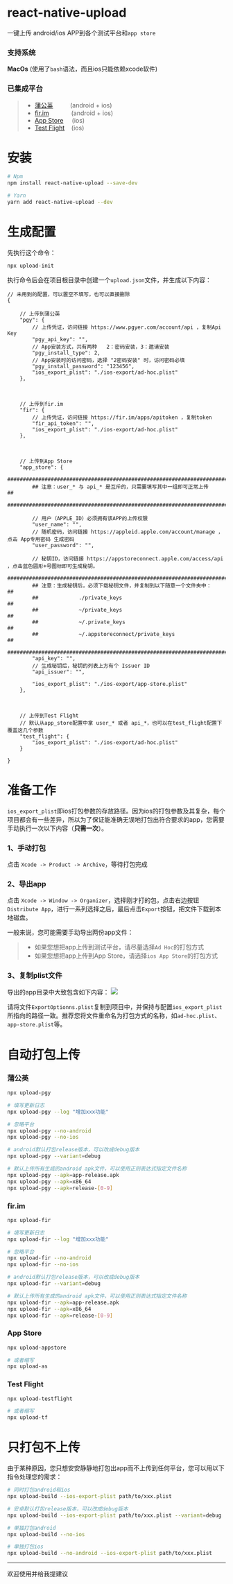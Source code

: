 # react-native-upload
一键上传 android/ios APP到各个测试平台和`app store`

### 支持系统
**MacOs**&nbsp;(使用了`bash`语法，而且ios只能依赖xcode软件)

### 已集成平台

>- [蒲公英](https://www.pgyer.com)  &nbsp;&nbsp;&nbsp;&nbsp;&nbsp;&nbsp;&nbsp;&nbsp;&nbsp;(android + ios)
>- [fir.im](https://fir.im)  &nbsp;&nbsp;&nbsp;&nbsp;&nbsp;&nbsp;&nbsp;&nbsp;&nbsp;&nbsp;&nbsp;&nbsp;(android + ios)
>- [App Store](https://appstoreconnect.apple.com) &nbsp;&nbsp;&nbsp;&nbsp;(ios)
>- [Test Flight](https://developer.apple.com/testflight/) &nbsp;&nbsp;&nbsp;(ios)

# 安装
```bash
# Npm
npm install react-native-upload --save-dev

# Yarn
yarn add react-native-upload --dev
```

# 生成配置
先执行这个命令：
```bash
npx upload-init
```
执行命令后会在项目根目录中创建一个`upload.json`文件，并生成以下内容：
```json5
// 未用到的配置，可以置空不填写，也可以直接删除
{

    // 上传到蒲公英
    "pgy": {
        // 上传凭证，访问链接 https://www.pgyer.com/account/api ，复制Api Key
        "pgy_api_key": "",
        // App安装方式，共有两种   2：密码安装，3：邀请安装
        "pgy_install_type": 2,
        // App安装时的访问密码，选择 "2密码安装" 时，访问密码必填
        "pgy_install_password": "123456",
        "ios_export_plist": "./ios-export/ad-hoc.plist"
    },



    // 上传到fir.im
    "fir": {
        // 上传凭证，访问链接 https://fir.im/apps/apitoken ，复制token
        "fir_api_token": "",
        "ios_export_plist": "./ios-export/ad-hoc.plist"
    },



    // 上传到App Store
    "app_store": {
        ###########################################################################
        ## 注意：user_* 与 api_* 是互斥的，只需要填写其中一组即可正常上传                ##
        ###########################################################################

        // 用户（APPLE_ID）必须拥有该APP的上传权限
        "user_name": "",
        // 随机密码，访问链接 https://appleid.apple.com/account/manage ，点击 App专用密码 生成密码
        "user_password": "",

        // 秘钥ID，访问链接 https://appstoreconnect.apple.com/access/api ，点击蓝色圆形+号图标即可生成秘钥。
        ##########################################################################
        ## 注意：生成秘钥后，必须下载秘钥文件，并复制到以下随意一个文件夹中：              ##
        ##             ./private_keys                                           ##
        ##             ~/private_keys                                           ##
        ##             ~/.private_keys                                          ##
        ##             ~/.appstoreconnect/private_keys                          ##
        ##########################################################################
        "api_key": "",
        // 生成秘钥后，秘钥的列表上方有个 Issuer ID
        "api_issuer": "",

        "ios_export_plist": "./ios-export/app-store.plist"
    },



    // 上传到Test Flight
    // 默认从app_store配置中拿 user_* 或者 api_*，也可以在test_flight配置下覆盖这几个参数
    "test_flight": {
        "ios_export_plist": "./ios-export/ad-hoc.plist"
    }

}
```


# 准备工作

`ios_export_plist`即ios打包参数的存放路径。因为ios的打包参数及其复杂，每个项目都会有一些差异，所以为了保证能准确无误地打包出符合要求的app，您需要手动执行一次以下内容（**只需一次**）。

### 1、手动打包
点击 `Xcode -> Product -> Archive`，等待打包完成
### 2、导出app
点击 `Xcode -> Window -> Organizer`，选择刚才打的包，点击右边按钮`Distribute App`，进行一系列选择之后，最后点击`Export`按钮，把文件下载到本地磁盘。

一般来说，您可能需要手动导出两份app文件：

>- 如果您想把app上传到测试平台，请尽量选择`Ad Hoc`的打包方式
>- 如果您想把app上传到App Store，请选择`ios App Store`的打包方式

### 3、复制plist文件
导出的app目录中大致包含如下内容：
![](https://github.com/fwh1990/react-native-upload/blob/master/example.png?raw=true)

请将文件`ExportOptionns.plist`复制到项目中，并保持与配置`ios_export_plist`所指向的路径一致。推荐您将文件重命名为打包方式的名称，如`ad-hoc.plist`、`app-store.plist`等。

# 自动打包上传

### 蒲公英
```bash
npx upload-pgy

# 填写更新日志
npx upload-pgy --log "增加xxx功能"

# 忽略平台
npx upload-pgy --no-android
npx upload-pgy --no-ios

# android默认打包release版本，可以改成debug版本
npx upload-pgy --variant=debug

# 默认上传所有生成的android apk文件，可以使用正则表达式指定文件名称
npx upload-pgy --apk=app-release.apk
npx upload-pgy --apk=x86_64
npx upload-pgy --apk=release-[0-9]
```

### fir.im
```bash
npx upload-fir

# 填写更新日志
npx upload-fir --log "增加xxx功能"

# 忽略平台
npx upload-fir --no-android
npx upload-fir --no-ios

# android默认打包release版本，可以改成debug版本
npx upload-fir --variant=debug

# 默认上传所有生成的android apk文件，可以使用正则表达式指定文件名称
npx upload-fir --apk=app-release.apk
npx upload-fir --apk=x86_64
npx upload-fir --apk=release-[0-9]
```

### App Store
```bash
npx upload-appstore

# 或者缩写
npx upload-as
```

### Test Flight
```bash
npx upload-testflight

# 或者缩写
npx upload-tf
```

# 只打包不上传
由于某种原因，您只想安安静静地打包出app而不上传到任何平台，您可以用以下指令处理您的需求：

```bash
# 同时打包android和ios
npx upload-build --ios-export-plist path/to/xxx.plist

# 安卓默认打包release版本，可以改成debug版本
npx upload-build --ios-export-plist path/to/xxx.plist --variant=debug

# 单独打包android
npx upload-build --no-ios

# 单独打包ios
npx upload-build --no-android --ios-export-plist path/to/xxx.plist
```

------

欢迎使用并给我提建议
